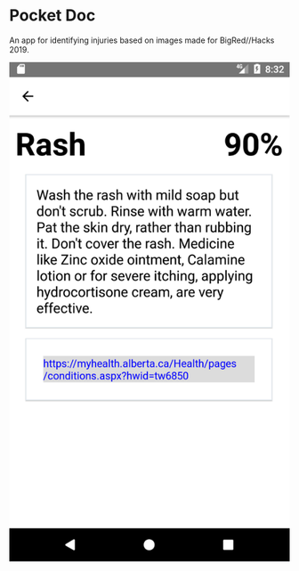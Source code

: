 # Pocket Doc

An app for identifying injuries based on images made for BigRed//Hacks 2019.

![Identified injury](./images/screenshot_02.png)